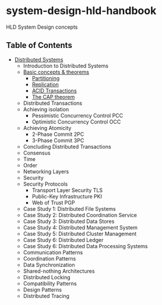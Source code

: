 # system-design-hld-handbook

HLD System Design concepts

## Table of Contents

- [Distributed Systems](DistributedSystems)
  - Introduction to Distributed Systems
  - [Basic concepts & theorems](DistributedSystems/BasicConceptsAndTheorems.md/#basic-concepts--theorems)
    - [Partitioning](DistributedSystems/BasicConceptsAndTheorems.md/#partitioning)
    - [Replication](DistributedSystems/BasicConceptsAndTheorems.md/#replication)
    - [ACID Transactions](DistributedSystems/BasicConceptsAndTheorems.md/#acid-transactions)
    - [The CAP theorem](DistributedSystems/BasicConceptsAndTheorems.md/#the-cap-theorem)
  - Distributed Transactions
  - Achieving isolation
    - Pessimistic Concurrency Control PCC
    - Optimistic Concurrency Control OCC
  - Achieving Atomicity
    - 2-Phase Commit 2PC
    - 3-Phase Commit 3PC
  - Concluding Distributed Transactions
  - Consensus
  - Time
  - Order
  - Networking Layers
  - Security
  - Security Protocols
    - Transport Layer Security TLS
    - Public-Key Infrastructure PKI
    - Web of Trust PGP
  - Case Study 1: Distributed File Systems
  - Case Study 2: Distributed Coordination Service
  - Case Study 3: Distributed Data Stores
  - Case Study 4: Distributed Management System
  - Case Study 5: Distributed Cluster Management
  - Case Study 6: Distributed Ledger
  - Case Study 6: Distributed Data Processing Systems
  - Communication Patterns
  - Coordination Patterns
  - Data Synchronization
  - Shared-nothing Architectures
  - Distributed Locking
  - Compatibility Patterns
  - Design Patterns
  - Distributed Tracing
